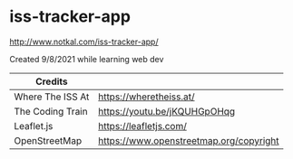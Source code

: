 # iss-tracker-app

http://www.notkal.com/iss-tracker-app/

Created 9/8/2021 while learning web dev

| Credits |  |
| ----------- | ----------- |
| Where The ISS At | https://wheretheiss.at/ |
| The Coding Train | https://youtu.be/jKQUHGpOHqg |
| Leaflet.js | https://leafletjs.com/ |
| OpenStreetMap | https://www.openstreetmap.org/copyright |
